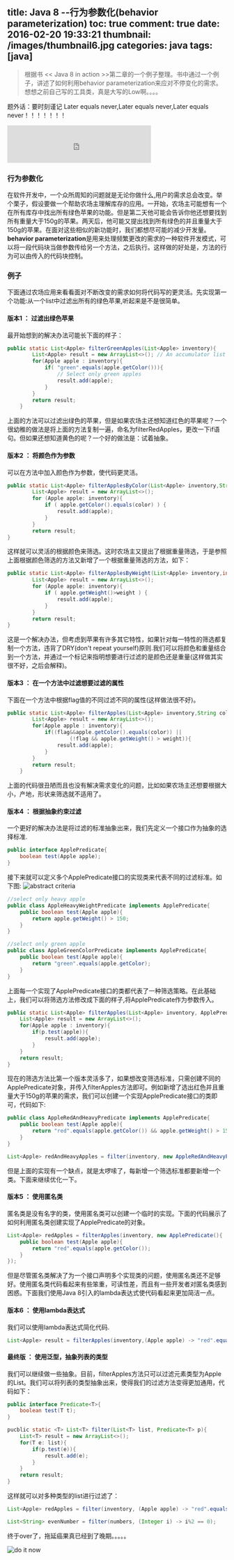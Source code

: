title: Java 8 --行为参数化(behavior parameterization)
toc: true
comment: true
date: 2016-02-20 19:33:21
thumbnail: /images/thumbnail6.jpg
categories: java
tags: [java]
---
> 根据书 << Java 8 in action >>第二章的一个例子整理。书中通过一个例子，讲述了如何利用behavior parameterization来应对不停变化的需求。想想之前自己写的工具类，真是大写的Low啊。。。。

题外话：要时刻谨记 Later equals never,Later equals never,Later equals never！！！！！！！

<!-- more -->



<iframe frameborder="no" border="0" marginwidth="0" marginheight="0" width=330 height=86 src="http://music.163.com/outchain/player?type=2&id=35090760&auto=0&height=66"></iframe>



### 行为参数化
在软件开发中，一个众所周知的问题就是无论你做什么,用户的需求总会改变。举个栗子，假设要做一个帮助农场主理解库存的应用。一开始，农场主可能想有一个在所有库存中找出所有绿色苹果的功能。但是第二天他可能会告诉你他还想要找到所有重量大于150g的苹果。两天后，他可能又提出找到所有绿色的并且重量大于150g的苹果。在面对这些相似的新功能时，我们都想尽可能的减少开发量。
**behavior parameterization**是用来处理频繁更改的需求的一种软件开发模式，可以将一段代码块当做参数传给另一个方法，之后执行。这样做的好处是，方法的行为可以由传入的代码块控制。



### 例子
下面通过农场应用来看看面对不断改变的需求如何将代码写的更灵活。先实现第一个功能:从一个list中过滤出所有的绿色苹果,听起来是不是很简单。

#### 版本1 ： 过滤出绿色苹果
最开始想到的解决办法可能长下面的样子：

```java
public static List<Apple> filterGreenApples(List<Apple> inventory){
        List<Apple> result = new ArrayList<>(); // An accumulator list for apples
        for(Apple apple : inventory){
            if( "green".equals(apple.getColor())){
                // Select only green apples
                result.add(apple);     
            }
        }
        return result;
    }

```
上面的方法可以过滤出绿色的苹果，但是如果农场主还想知道红色的苹果呢？一个很幼稚的做法是将上面的方法复制一遍，命名为filterRedApples，更改一下if语句。但如果还想知道黄色的呢？一个好的做法是：试着抽象。

#### 版本2 ： 将颜色作为参数
可以在方法中加入颜色作为参数，使代码更灵活。

```java
public static List<Apple> filterApplesByColor(List<Apple> inventory,String color) {
        List<Apple> result = new ArrayList<>();
        for (Apple apple: inventory){
            if ( apple.getColor().equals(color) ) {
                result.add(apple);
            }
        }
        return result;
}
```
这样就可以灵活的根据颜色来筛选。这时农场主又提出了根据重量筛选，于是参照上面根据颜色筛选的方法又新增了一个根据重量筛选的方法，如下：

```java
public static List<Apple> filterApplesByWeight(List<Apple> inventory,int weight) {
        List<Apple> result = new ArrayList<>();
        for (Apple apple: inventory){
            if ( apple.getWeight()>weight ) {
                result.add(apple);
            }
        }
        return result;
}

```
这是一个解决办法，但考虑到苹果有许多其它特性，如果针对每一特性的筛选都复制一个方法，违背了DRY(don't repeat yourself)原则.我们可以将颜色和重量结合到一个方法，并通过一个标记来指明想要进行过滤的是颜色还是重量(这样做其实很不好，之后会解释)。

#### 版本3 ： 在一个方法中过滤想要过滤的属性
下面在一个方法中根据flag值的不同过滤不同的属性(这样做法很不好)。

```java
public static List<Apple> filterApples(List<Apple> inventory,String color, int weight, boolean flag){
        List<Apple> result = new ArrayList<>();
        for(Apple apple : inventory){
            if((flag&&apple.getColor().equals(color)) || 
                    (!flag && apple.getWeight() > weight)){
                result.add(apple);
            }
        }
        return result;
    }
```
上面的代码很丑陋而且也没有解决需求变化的问题，比如如果农场主还想要根据大小，产地，形状来筛选就不适用了。

#### 版本4 ： 根据抽象约束过滤
一个更好的解决办法是将过滤的标准抽象出来，我们先定义一个接口作为抽象的选择标准.
```java
public interface ApplePredicate{
	boolean test(Apple apple);
}
```
接下来就可以定义多个ApplePredicate接口的实现类来代表不同的过滤标准。如下图:
![abstract criteria](/images/behavior.jpg)

```java
//select only heavy apple
public class AppleHeavyWeightPredicate implements ApplePredicate{ 
	public boolean test(Apple apple){
		return apple.getWeight() > 150;
	}
}

//select only green apple
public class AppleGreenColorPredicate implements ApplePredicate{ 
	public boolean test(Apple apple){
		return "green".equals(apple.getColor);
	}
}
```
上面每一个实现了ApplePredicate接口的类都代表了一种筛选策略。在此基础上，我们可以将筛选方法修改成下面的样子,将ApplePredicate作为参数传入。

```java
public static List<Apple> filterApples(List<Apple> inventory, ApplePredicate p){
	List<Apple> result = new ArrayList<>();
	for(Apple apple : inventory){
		if(p.test(apple)){
			result.add(apple);
		}
	}
	return result;
}
```
现在的筛选方法比第一个版本灵活多了，如果想改变筛选标准，只需创建不同的ApplePredicate对象，并传入filterApples方法即可。例如新增了选出红色并且重量大于150g的苹果的需求，我们可以创建一个实现ApplePredicate接口的类即可，代码如下:
```java
public class AppleRedAndHeavyPredicate implements ApplePredicate{
	public boolean test(Apple apple){
		return "red".equals(apple.getColor()) && apple.getWeight() > 150;
	}
}

List<Apple> redAndHeavyApples = filter(inventory, new AppleRedAndHeavyPredicate());
```
但是上面的实现有一个缺点，就是太啰嗦了，每新增一个筛选标准都要新增一个类。下面来继续优化一下。

#### 版本5 ： 使用匿名类
匿名类是没有名字的类，使用匿名类可以创建一个临时的实现。下面的代码展示了如何利用匿名类创建实现了ApplePredicate的对象。
```java
List<Apple> redApples = filterApples(inventory, new ApplePredicate(){
	public boolean test(Apple apple){
		return "red".equals(apple.getColor());
	}
});
```
但是尽管匿名类解决了为一个接口声明多个实现类的问题，使用匿名类还不足够好。使用匿名类代码看起来有些笨重，可读性差，而且有一些开发者对匿名类感到困惑。下面我们使用Java 8引入的lambda表达式使代码看起来更加简洁一点。

#### 版本6 ： 使用lambda表达式
我们可以使用lambda表达式简化代码.

```java
List<Apple> result = filterApples(inventory,(Apple apple) -> "red".equals(apple.getColor()));
```
#### 最终版 ： 使用泛型，抽象列表的类型
我们可以继续做一些抽象。目前，filterApples方法只可以过滤元素类型为Apple的List。我们可以将列表的类型抽象出来，使得我们的过滤方法变得更加通用，代码如下：
```java
public interface Predicate<T>{
	boolean test(T t);
}

pucblic static <T> List<T> filter(List<T> list, Predicate<T> p){
	List<T> result = new ArrayList<>();
	for(T e: list){
		if(p.test(e)){
			result.add(e);
		}
	}
	return result;
}
```
这样就可以对多种类型的list进行过滤了：

```java
List<Apple> redApples = filter(inventory, (Apple apple) -> "red".equals(apple.getColor()));

List<String> evenNumber = filter(numbers, (Integer i) -> i%2 == 0);
```

终于over了，拖延癌果真已经到了晚期。。。。。

![do it now](/images/delay.jpg)


